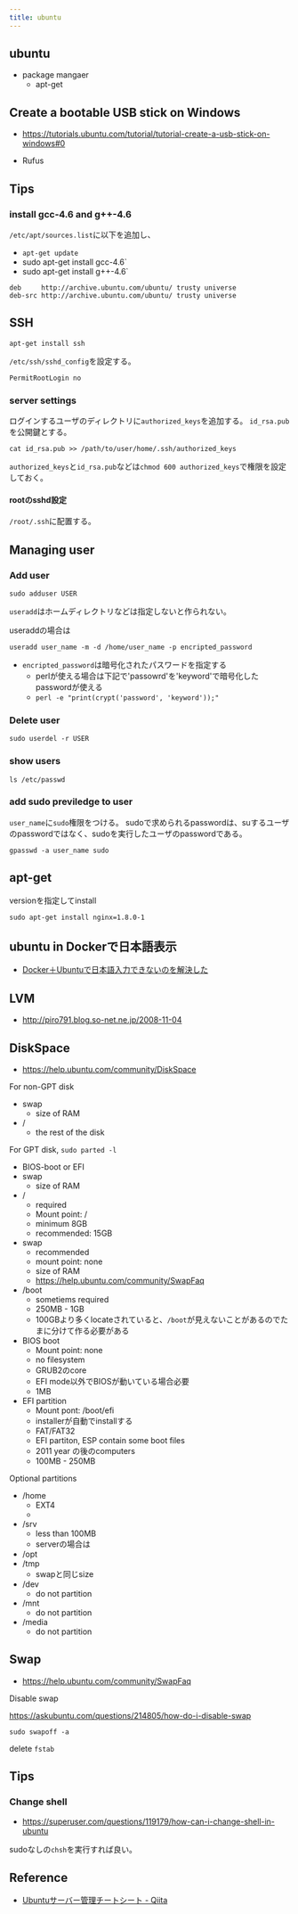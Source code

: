```yaml
---
title: ubuntu
---
```


## ubuntu
* package mangaer
    * apt-get

## Create a bootable USB stick on Windows
* https://tutorials.ubuntu.com/tutorial/tutorial-create-a-usb-stick-on-windows#0

* Rufus

## Tips

### install gcc-4.6 and g++-4.6
`/etc/apt/sources.list`に以下を追加し、
* `apt-get update`
* sudo apt-get install gcc-4.6`
* sudo apt-get install g++-4.6`

```shell
deb     http://archive.ubuntu.com/ubuntu/ trusty universe  
deb-src http://archive.ubuntu.com/ubuntu/ trusty universe
```

## SSH

```
apt-get install ssh
```

`/etc/ssh/sshd_config`を設定する。

```
PermitRootLogin no
```

### server settings
ログインするユーザのディレクトリに`authorized_keys`を追加する。
`id_rsa.pub`を公開鍵とする。

```ssh
cat id_rsa.pub >> /path/to/user/home/.ssh/authorized_keys
```

`authorized_keys`と`id_rsa.pub`などは`chmod 600 authorized_keys`で権限を設定しておく。

#### rootのsshd設定
`/root/.ssh`に配置する。

## Managing user

### Add user
```shell
sudo adduser USER
```

`useradd`はホームディレクトリなどは指定しないと作られない。

useraddの場合は

```shell
useradd user_name -m -d /home/user_name -p encripted_password
```

* `encripted_password`は暗号化されたパスワードを指定する
    * perlが使える場合は下記で'passowrd'を'keyword'で暗号化したpasswordが使える
    * `perl -e "print(crypt('password', 'keyword'));"`

### Delete user

```shell
sudo userdel -r USER
```

### show users

```shell
ls /etc/passwd
```

### add sudo previledge to user
`user_name`に`sudo`権限をつける。
sudoで求められるpasswordは、suするユーザのpasswordではなく、sudoを実行したユーザのpasswordである。

```shell
gpasswd -a user_name sudo
```

## apt-get
versionを指定してinstall

```
sudo apt-get install nginx=1.8.0-1
```

## ubuntu in Dockerで日本語表示
* [Docker＋Ubuntuで日本語入力できないのを解決した](http://blog.nocorica.jp/2017/01/docker-ubuntu-japanese-input/)

## LVM
* http://piro791.blog.so-net.ne.jp/2008-11-04


## DiskSpace
* https://help.ubuntu.com/community/DiskSpace

For non-GPT disk

* swap
    * size of RAM
* /
    * the rest of the disk

For GPT disk,
`sudo parted -l`

* BIOS-boot or EFI
* swap
    * size of RAM
* /
    * required
    * Mount point: /
    * minimum 8GB
    * recommended: 15GB
* swap
    * recommended
    * mount point: none
    * size of RAM
    * https://help.ubuntu.com/community/SwapFaq
* /boot
    * sometiems required
    * 250MB - 1GB
    * 100GBより多くlocateされていると、`/boot`が見えないことがあるのでたまに分けて作る必要がある
* BIOS boot
    * Mount point: none
    * no filesystem
    * GRUB2のcore
    * EFI mode以外でBIOSが動いている場合必要
    * 1MB
* EFI partition
    * Mount pont: /boot/efi
    * installerが自動でinstallする
    * FAT/FAT32
    * EFI partiton, ESP contain some boot files
    * 2011 year の後のcomputers
    * 100MB - 250MB

Optional partitions

* /home
    * EXT4
    * 
* /srv
    * less than 100MB
    * serverの場合は
* /opt
* /tmp
    * swapと同じsize
* /dev
    * do not partition
* /mnt
    * do not partition
* /media
    * do not partition

## Swap
* https://help.ubuntu.com/community/SwapFaq

Disable swap

https://askubuntu.com/questions/214805/how-do-i-disable-swap

```
sudo swapoff -a
```

delete `fstab`

## Tips

### Change shell
* https://superuser.com/questions/119179/how-can-i-change-shell-in-ubuntu

sudoなしの`chsh`を実行すれば良い。


## Reference
* [Ubuntuサーバー管理チートシート - Qiita](http://qiita.com/shunichi/items/c7744878f5c02eaab18d)
